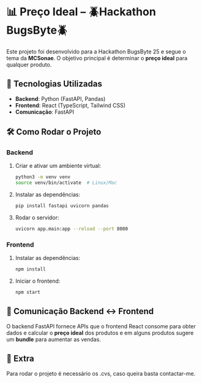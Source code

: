 # 📊 Preço Ideal – 🪲Hackathon BugsByte🪲 

Este projeto foi desenvolvido para a Hackathon BugsByte 25 e segue o tema da **MCSonae**. O objetivo principal é determinar o **preço ideal** para qualquer produto.  

## 🚀 Tecnologias Utilizadas  

- **Backend**: Python (FastAPI, Pandas)  
- **Frontend**: React (TypeScript, Tailwind CSS)  
- **Comunicação**: FastAPI  

## 🛠 Como Rodar o Projeto  

### Backend  

1. Criar e ativar um ambiente virtual:  

   ```bash
   python3 -m venv venv
   source venv/bin/activate  # Linux/Mac
   ```

2. Instalar as dependências:  

   ```bash
   pip install fastapi uvicorn pandas
   ```

3. Rodar o servidor:  

   ```bash
   uvicorn app.main:app --reload --port 8080
   ```

### Frontend  

1. Instalar as dependências:  

   ```bash
   npm install
   ```

2. Iniciar o frontend:  

   ```bash
   npm start
   ```

## 📡 Comunicação Backend ↔ Frontend  

O backend FastAPI fornece APIs que o frontend React consome para obter dados e calcular o **preço ideal** dos produtos e em alguns produtos sugere um **bundle** para aumentar as vendas.  

## 📌 Extra

Para rodar o projeto é necessário os .cvs, caso queira basta contactar-me.


